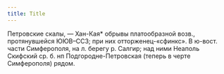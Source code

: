 ```yaml
---
title: Title
---
```


Петровские скалы, — Хан-Кая* обрывы платообразной возв., протянувшейся ЮЮВ–ССЗ;
при них отторженец-«сфинкс». В ю-вост. части Симферополя, на л. берегу р.
Салгир; над ними Неаполь Скифский ср. б. нп Подгородне-Петровская (теперь в
черте Симферополя) рядом.

